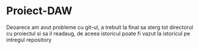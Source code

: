 # Proiect-DAW
Deoarece am avut probleme cu git-ul, a trebuit la final sa sterg tot directorul cu proiectul si sa il readaug, de aceea istoricul poate fi vazut la istoricul pe intregul repository
